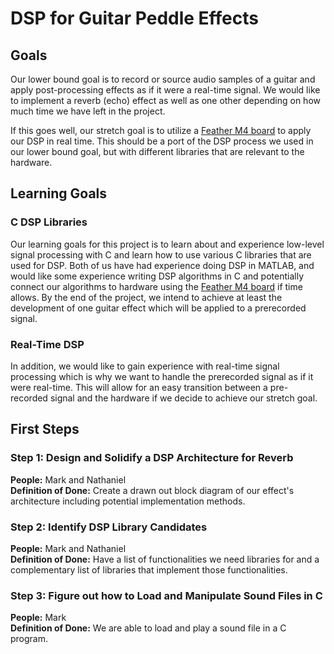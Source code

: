 # DSP for Guitar Peddle Effects

## Goals
Our lower bound goal is to record or source audio samples of a guitar and apply post-processing effects as if it were a real-time signal. We would  like to implement a reverb (echo) effect as well as one other depending on how much time we have left in the project.

If this goes well, our stretch goal is to utilize a [Feather M4 board](https://www.adafruit.com/product/3857) to apply our DSP in real time. This should be a port of the DSP process we used in our lower bound goal, but with different libraries that are relevant to the hardware.

## Learning Goals

### C DSP Libraries
Our learning goals for this project is to learn about and experience low-level signal processing with C and learn how to use various C libraries that are used for DSP. Both of us have had experience doing DSP in MATLAB, and would like some experience writing DSP algorithms in C and potentially connect our algorithms to hardware using the [Feather M4 board](https://www.adafruit.com/product/3857) if time allows. By the end of the project, we intend to achieve at least the development of one guitar effect which will be applied to a prerecorded signal.

### Real-Time DSP
In addition, we would like to gain experience with real-time signal processing which is why we want to handle the prerecorded signal as if it were real-time. This will allow for an easy transition between a pre-recorded signal and the hardware if we decide to achieve our stretch goal.

## First Steps

### Step 1: Design and Solidify a DSP Architecture for Reverb

**People:** Mark and Nathaniel\
**Definition of Done:** Create a drawn out block diagram of our effect's architecture including potential implementation methods.

### Step 2: Identify DSP Library Candidates

**People:** Mark and Nathaniel\
**Definition of Done:** Have a list of functionalities we need libraries for and a complementary list of libraries that implement those functionalities.

### Step 3: Figure out how to Load and Manipulate Sound Files in C

**People:** Mark\
**Definition of Done:** We are able to load and play a sound file in a C program.
